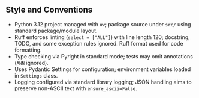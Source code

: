 ## Style and Conventions
- Python 3.12 project managed with `uv`; package source under `src/` using standard package/module layout.
- Ruff enforces linting (`select = ["ALL"]`) with line length 120; docstring, TODO, and some exception rules ignored. Ruff format used for code formatting.
- Type checking via Pyright in standard mode; tests may omit annotations (`ANN` ignored).
- Uses Pydantic Settings for configuration; environment variables loaded in `Settings` class.
- Logging configured via standard library logging; JSON handling aims to preserve non-ASCII text with `ensure_ascii=False`.